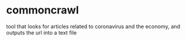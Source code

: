# commoncrawl
tool that looks for articles related to coronavirus and the economy, and outputs the url into a text file
